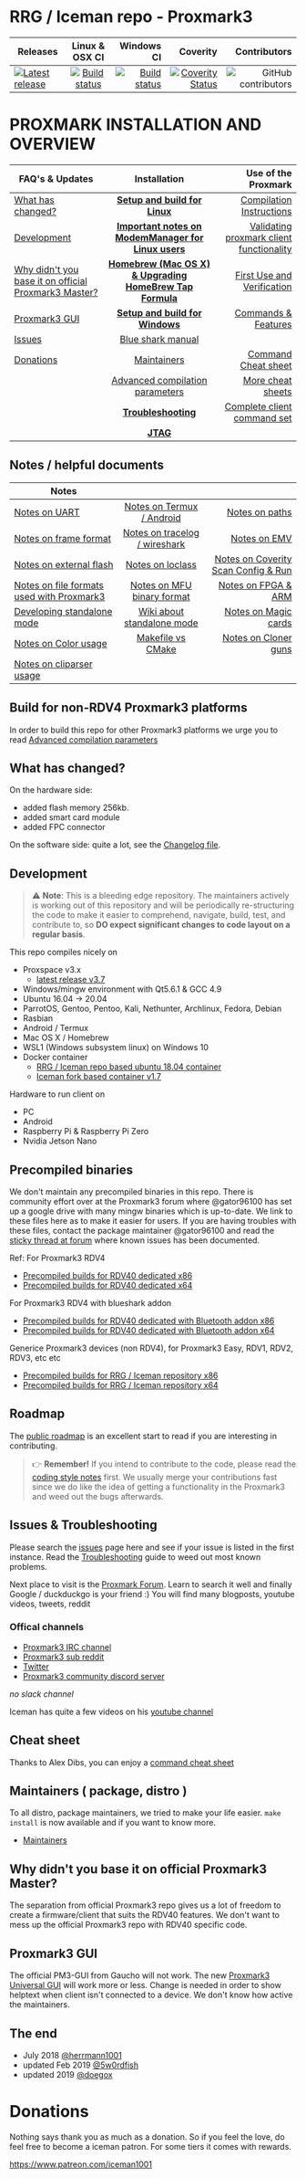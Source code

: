 # RRG / Iceman repo - Proxmark3




| Releases     | Linux & OSX CI       | Windows CI | Coverity    | Contributors |
| ------------------- |:-------------------:| -------------------:| -------------------:| -------------------:|
| [![Latest release](https://img.shields.io/github/v/release/rfidresearchgroup/proxmark3)](https://github.com/RfidResearchGroup/proxmark3/releases/latest) | [![Build status](https://api.travis-ci.com/RfidResearchGroup/proxmark3.svg?branch=master)](https://travis-ci.com/RfidResearchGroup/proxmark3) | [![Build status](https://ci.appveyor.com/api/projects/status/b4gwrhq3nc876cuu/branch/master?svg=true)](https://ci.appveyor.com/project/RfidResearchGroup/proxmark3/branch/master) | [![Coverity Status](https://scan.coverity.com/projects/19334/badge.svg)](https://scan.coverity.com/projects/proxmark3-rrg-iceman-repo)| ![GitHub contributors](https://img.shields.io/github/contributors/rfidresearchgroup/proxmark3) |



# PROXMARK INSTALLATION AND OVERVIEW

| FAQ's & Updates     | Installation        | Use of the Proxmark |
| ------------------- |:-------------------:| -------------------:|
|[What has changed?](#what-has-changed)  | **[Setup and build for Linux](/doc/md/Installation_Instructions/Linux-Installation-Instructions.md)** | [Compilation Instructions](/doc/md/Use_of_Proxmark/0_Compilation-Instructions.md)|
|[Development](#development) | **[Important notes on ModemManager for Linux users](/doc/md/Installation_Instructions/ModemManager-Must-Be-Discarded.md)** | [Validating proxmark client functionality](/doc/md/Use_of_Proxmark/1_Validation.md) |
|[Why didn't you base it on official Proxmark3 Master?](#why-didnt-you-base-it-on-official-proxmark3-master)| **[Homebrew (Mac OS X) & Upgrading HomeBrew Tap Formula](/doc/md/Installation_Instructions/Mac-OS-X-Homebrew-Installation-Instructions.md)** | [First Use and Verification](/doc/md/Use_of_Proxmark/2_Configuration-and-Verification.md)|
|[Proxmark3 GUI](#proxmark3-gui)|**[Setup and build for Windows](/doc/md/Installation_Instructions/Windows-Installation-Instructions.md)**|[Commands & Features](/doc/md/Use_of_Proxmark/3_Commands-and-Features.md)|
|[Issues](#issues)|[Blue shark manual](/doc/bt_manual_v10.md) ||
|[Donations](#Donations)|[Maintainers](/doc/md/Development/Maintainers.md)|[Command Cheat sheet](/doc/cheatsheet.md)|
||[Advanced compilation parameters](/doc/md/Use_of_Proxmark/4_Advanced-compilation-parameters.md)|[More cheat sheets](https://github.com/RfidResearchGroup/proxmark3/wiki/More-cheat-sheets)|
||**[Troubleshooting](/doc/md/Installation_Instructions/Troubleshooting.md)**|[Complete client command set](/doc/commands.md)|
||**[JTAG](/doc/jtag_notes.md)**||


## Notes / helpful documents

| Notes |||
| ------------------- |:-------------------:| -------------------:|
|[Notes on UART](/doc/uart_notes.md)|[Notes on Termux / Android](/doc/termux_notes.md)|[Notes on paths](/doc/path_notes.md)|
|[Notes on frame format](/doc/new_frame_format.md)|[Notes on tracelog / wireshark](/doc/trace_notes.md)|[Notes on EMV](/doc/emv_notes.md)|
|[Notes on external flash](/doc/ext_flash_notes.md)|[Notes on loclass](/doc/loclass_notes.md)|[Notes on Coverity Scan Config & Run](/doc/md/Development/Coverity-Scan-Config-and-Run.md)|
|[Notes on file formats used with Proxmark3](/doc/extensions_notes.md)|[Notes on MFU binary format](/doc/mfu_binary_format_notes.md)|[Notes on FPGA & ARM](/doc/fpga_arm_notes.md)|
|[Developing standalone mode](/armsrc/Standalone/readme.md)|[Wiki about standalone mode](https://github.com/RfidResearchGroup/proxmark3/wiki/Standalone-mode)|[Notes on Magic cards](/doc/magic_cards_notes.md)|
|[Notes on Color usage](/doc/colors_notes.md)|[Makefile vs CMake](/doc/md/Development/Makefile-vs-CMake.md)|[Notes on Cloner guns](/doc/cloner_notes.md)|
|[Notes on cliparser usage](/doc/cliparser.md)|||

## Build for non-RDV4 Proxmark3 platforms

In order to build this repo for other Proxmark3 platforms we urge you to read [Advanced compilation parameters](/doc/md/Use_of_Proxmark/4_Advanced-compilation-parameters.md)


## What has changed?

On the hardware side:

  * added flash memory 256kb.
  * added smart card module
  * added FPC connector

On the software side: quite a lot, see the [Changelog file](CHANGELOG.md).

## Development

> ⚠ **Note**: This is a bleeding edge repository. The maintainers actively is working out of this repository and will be periodically re-structuring the code to make it easier to comprehend, navigate, build, test, and contribute to, so **DO expect significant changes to code layout on a regular basis**.

This repo compiles nicely on 
   - Proxspace v3.x
     - [latest release v3.7](https://github.com/Gator96100/ProxSpace/releases)
   - Windows/mingw environment with Qt5.6.1 & GCC 4.9
   - Ubuntu 16.04 -> 20.04
   - ParrotOS, Gentoo, Pentoo, Kali, Nethunter, Archlinux, Fedora, Debian
   - Rasbian
   - Android / Termux
   - Mac OS X / Homebrew
   - WSL1  (Windows subsystem linux) on Windows 10
   - Docker container
      - [ RRG / Iceman repo based ubuntu 18.04 container ](https://hub.docker.com/r/secopsconsult/proxmark3)
      - [ Iceman fork based container v1.7 ](https://hub.docker.com/r/iceman1001/proxmark3/)

Hardware to run client on
   - PC
   - Android
   - Raspberry Pi & Raspberry Pi Zero
   - Nvidia Jetson Nano

## Precompiled binaries
We don't maintain any precompiled binaries in this repo. There is community effort over at the Proxmark3 forum where @gator96100 has set up a google drive with many mingw binaries which is up-to-date. We link to these files here as to make it easier for users.
If you are having troubles with these files, contact the package maintainer @gator96100 and read the [sticky thread at forum](http://www.proxmark.org/forum/viewtopic.php?pid=24763#p24763) where known issues has been documented.


Ref:
For Proxmark3 RDV4
- [Precompiled builds for RDV40 dedicated x86](https://drive.google.com/open?id=13zUs-aiQkYaSl5KWrBtuW5IWCoHJPsue)
- [Precompiled builds for RDV40 dedicated x64](https://drive.google.com/open?id=1SyPB8t5Vo8O0Lh7PjNm3Kv-mO4BNbxjX)

For Proxmark3 RDV4 with blueshark addon
- [Precompiled builds for RDV40 dedicated with Bluetooth addon x86](https://drive.google.com/open?id=1TqWYctkRvkLshQ1ZRBHPLDzYHR-asuMO)
- [Precompiled builds for RDV40 dedicated with Bluetooth addon x64](https://drive.google.com/open?id=17ful7u2QyYmMQzQzc5fAf8nJvyoDJfSL)

Generice Proxmark3 devices (non RDV4),  for Proxmark3 Easy,  RDV1, RDV2, RDV3, etc etc
- [Precompiled builds for RRG / Iceman repository x86](https://drive.google.com/open?id=1PI3Xr1mussPBPnYGu4ZjWzGPARK4N7JR)
- [Precompiled builds for RRG / Iceman repository x64](https://drive.google.com/open?id=1uX9RtYGinuFrpHybu4xq_BE3HrobI20e)


## Roadmap
The [public roadmap](https://github.com/RfidResearchGroup/proxmark3/wiki/Public-Roadmap) is an excellent start to read if you are interesting in contributing.

> 👉 **Remember!** If you intend to contribute to the code, please read the [coding style notes](HACKING.md) first.
We usually merge your contributions fast since we do like the idea of getting a functionality in the Proxmark3 and weed out the bugs afterwards.


## Issues & Troubleshooting
Please search the [issues](https://github.com/rfidresearchgroup/proxmark3/issues) page here and see if your issue is listed in the first instance.
Read the [Troubleshooting](/doc/md/Installation_Instructions/Troubleshooting.md) guide to weed out most known problems.

Next place to visit is the [Proxmark Forum](http://www.proxmark.org/forum/index.php). Learn to search it well and finally Google / duckduckgo is your friend :)    You will find many blogposts, youtube videos, tweets, reddit

### Offical channels
   - [Proxmark3 IRC channel](http://webchat.freenode.net/?channels=#proxmark3)
   - [Proxmark3 sub reddit](https://www.reddit.com/r/proxmark3/)
   - [Twitter](https://twitter.com/proxmark3/)
   - [Proxmark3 community discord server](https://discord.gg/zjxc8ZB)
 
 _no slack channel_

Iceman has quite a few videos on his [youtube channel](https://www.youtube.com/c/ChrisHerrmann1001)

## Cheat sheet

Thanks to Alex Dibs, you can enjoy a [command cheat sheet](/doc/cheatsheet.md)

## Maintainers ( package, distro )

To all distro, package maintainers, we tried to make your life easier. `make install` is now available and if you want to know more.
- [Maintainers](/doc/md/Development/Maintainers.md)

## Why didn't you base it on official Proxmark3 Master?

The separation from official Proxmark3 repo gives us a lot of freedom to create a firmware/client that suits the RDV40 features. We don't want to mess up the official Proxmark3 repo with RDV40 specific code.

## Proxmark3 GUI

The official PM3-GUI from Gaucho will not work.
The new [Proxmark3 Universal GUI](https://github.com/burma69/PM3UniversalGUI) will work more or less. Change is needed in order to show helptext when client isn't connected to a device.  We don't know how active the maintainers.

## The end

- July 2018 [@herrmann1001](https://mobile.twitter.com/herrmann1001)
- updated Feb 2019 [@5w0rdfish](https://mobile.twitter.com/5w0rdFish)
- updated 2019 [@doegox](https://mobile.twitter.com/doegox)

# Donations

Nothing says thank you as much as a donation. So if you feel the love, do feel free to become a iceman patron. For some tiers it comes with rewards.

https://www.patreon.com/iceman1001

